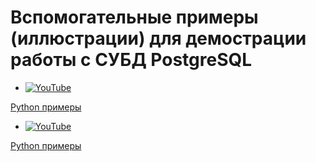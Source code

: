 # Вспомогательные примеры (иллюстрации) для демострации работы с СУБД PostgreSQL

- [![YouTube](https://img.youtube.com/vi/LU3xLhvBv4g/0.jpg)](https://youtu.be/LU3xLhvBv4g "PostgreSQL. Часть 2. Язык запросов SQL")

[Python примеры](/example1)

- [![YouTube](https://img.youtube.com/vi/6YEU6uHyBP4/0.jpg)](https://youtu.be/6YEU6uHyBP4 "PostgreSQL. PostgreSQL. Часть 3. Реляционная модель")

[Python примеры](/example2)

